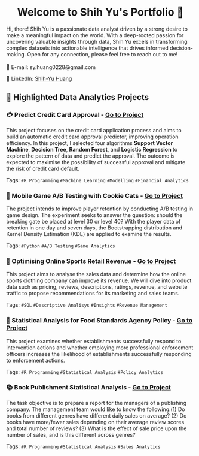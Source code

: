 <h1 align="center"> Welcome to Shih Yu's Portfolio 👋</h1>
Hi, there! Shih Yu is a passionate data analyst driven by a strong desire to make a meaningful impact on the world. 
With a deep-rooted passion for uncovering valuable insights through data, Shih Yu excels in transforming complex datasets into actionable intelligence that drives informed decision-making.
Open for any connection, please feel free to reach out to me!
<br>

<br>
📧 E-mail: sy.huang0228@gmail.com

💼 LinkedIn: [Shih-Yu Huang](https://www.linkedin.com/in/shih-yu-huang-b0079916a/)


## 🚀 Highlighted Data Analytics Projects

### 💳 Predict Credit Card Approval - [Go to Project](https://github.com/syh0228/syh0228.github.io/blob/3ce57c232d3e54d03ded3ea9204efa3db83ef2c0/PredictCreditCardApproval.pdf)
This project focuses on the credit card application process and aims to build an automatic credit card approval predictor, improving operation efficiency. In this project, I selected four algorithms **Support Vector Machine**, **Decision Tree**, **Random Forest**, and **Logistic Regression** to explore the pattern of data and predict the approval. The outcome is expected to maximise the possibility of successful approval and mitigate the risk of credit card default.

Tags: `#R Programming` `#Machine Learning` `#Modelling` `#Financial Analytics`

### 🍪 Mobile Game A/B Testing with Cookie Cats - [Go to Project](https://github.com/syh0228/syh0228.github.io/blob/391264ebea63cb590dd38de0399bdec470c1ad14/Mobile%20Game%20AB%20Testing%20with%20Cookie%20Cats.ipynb)
The project intends to improve player retention by conducting A/B testing in game design. The experiment seeks to answer the question: should the breaking gate be placed at level 30 or level 40? With the player data of retention in one day and seven days, the Bootstrapping distribution and Kernel Density Estimation (KDE) are applied to examine the results.

Tags: `#Python` `#A/B Testing` `#Game Analytics`

### 👟 Optimising Online Sports Retail Revenue - [Go to Project](https://github.com/syh0228/syh0228.github.io/blob/3ce57c232d3e54d03ded3ea9204efa3db83ef2c0/Optimising%20Online%20Sport%20Retail%20Revenue.ipynb)
This project aims to analyse the sales data and determine how the online sports clothing company can improve its revenue. We will dive into product data such as pricing, reviews, descriptions, ratings, revenue, and website traffic to propose recommendations for its marketing and sales teams.

Tags: `#SQL` `#Descriptive Analisys` `#Insights` `#Revenue Management`

### 🏢 Statistical Analysis for Food Standards Agency Policy - [Go to Project](https://github.com/syh0228/syh0228.github.io/blob/26a40454da7da3f07c46854a7bdcb2116a548260/Statistical%20Analysis%20for%20Food%20Standards%20Agency.pdf)
This project examines whether establishments successfully respond to intervention actions and whether employing more professional enforcement officers increases the likelihood of establishments successfully responding to enforcement actions.

Tags: `#R Programming` `#Statistical Analysis` `#Policy Analytics`

### 📚 Book Publishment Statistical Analysis - [Go to Project](https://github.com/syh0228/syh0228.github.io/blob/edc537fc7d3a85c47151a071970bedb7321dc5b3/Statistical%20Analysis%20for%20a%20Publishing%20Company.pdf)
The task objective is to prepare a report for the managers of a publishing company. The management team would like to know the following:(1) Do books from different genres have different daily sales on average? (2) Do books have more/fewer sales depending on their average review scores and total number of reviews? (3) What is the effect of sale price upon the number of sales, and is this different across genres?

Tags: `#R Programming` `#Statistical Analysis` `#Sales Analytics`

